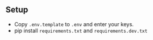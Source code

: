 ## Setup

* Copy `.env.template` to `.env` and enter your keys.
* pip install `requirements.txt` and `requirements.dev.txt`

